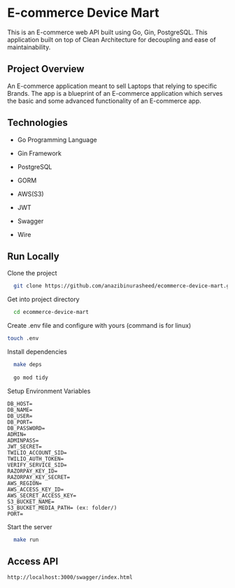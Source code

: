 
# E-commerce Device Mart 

This is an E-commerce web API built using Go, Gin, PostgreSQL. This application built on top of Clean Architecture for decoupling and ease of maintainability.





## Project Overview

An E-commerce application meant to sell Laptops that relying to specific Brands.
The app is a blueprint of an E-commerce application which serves the basic and some advanced functionality of an E-commerce app.   



## Technologies

- Go Programming Language

- Gin Framework

- PostgreSQL

- GORM 

- AWS(S3)

- JWT

- Swagger

- Wire


## Run Locally

Clone the project

```bash
  git clone https://github.com/anazibinurasheed/ecommerce-device-mart.git
```

Get into project directory

```bash
  cd ecommerce-device-mart
```
Create .env file and configure with yours
(command is for linux)
```bash
touch .env
```


Install dependencies

```bash
  make deps
  
  go mod tidy
```

Setup Environment Variables 
```.env
DB_HOST=
DB_NAME=
DB_USER=
DB_PORT=
DB_PASSWORD=
ADMIN=
ADMINPASS=
JWT_SECRET=
TWILIO_ACCOUNT_SID=
TWILIO_AUTH_TOKEN=
VERIFY_SERVICE_SID=
RAZORPAY_KEY_ID=
RAZORPAY_KEY_SECRET=
AWS_REGION=
AWS_ACCESS_KEY_ID=
AWS_SECRET_ACCESS_KEY=
S3_BUCKET_NAME=
S3_BUCKET_MEDIA_PATH= (ex: folder/)
PORT=
```
Start the server

```bash
  make run
```

## Access API
`http://localhost:3000/swagger/index.html`
<!-- 

